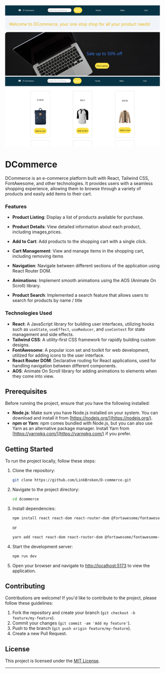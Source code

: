 ![Alt text](/App-home.png)
![Alt text](/App-banner.png)

# DCommerce

DCommerce is an e-commerce platform built with React, Tailwind CSS, FontAwesome, and other technologies. It provides users with a seamless shopping experience, allowing them to browse through a variety of products and easily add items to their cart.

### Features

- **Product Listing**: Display a list of products available for purchase.
- **Product Details**: View detailed information about each product, including images,prices.
- **Add to Cart**: Add products to the shopping cart with a single click.
- **Cart Management**: View and manage items in the shopping cart, including removing items
- **Navigation**: Navigate between different sections of the application using React Router DOM.
- **Animations**: Implement smooth animations using the AOS (Animate On Scroll) library.

- **Product Search**: Implemented a search feature that allows users to search for products by name / title

### Technologies Used

- **React**: A JavaScript library for building user interfaces, utilizing hooks such as `useState`, `useEffect`, `useReducer`, and `useContext` for state management and side effects.
- **Tailwind CSS**: A utility-first CSS framework for rapidly building custom designs.
- **FontAwesome**: A popular icon set and toolkit for web development, utilized for adding icons to the user interface.
- **React Router DOM**: Declarative routing for React applications, used for handling navigation between different components.
- **AOS**: Animate On Scroll library for adding animations to elements when they come into view.

## Prerequisites

Before running the project, ensure that you have the following installed:

- **Node.js**: Make sure you have Node.js installed on your system. You can download and install it from [https://nodejs.org/](https://nodejs.org/).
- **npm or Yarn**: npm comes bundled with Node.js, but you can also use Yarn as an alternative package manager. Install Yarn from [https://yarnpkg.com/](https://yarnpkg.com/) if you prefer.

## Getting Started

To run the project locally, follow these steps:

1. Clone the repository:

   ```bash
   git clone https://github.com/LinkBroken/D-commerce.git
   ```

2. Navigate to the project directory:

   ```bash
   cd dcommerce
   ```

3. Install dependencies:

   ```bash
   npm install react react-dom react-router-dom @fortawesome/fontawesome-svg-core @fortawesome/free-solid-svg-icons @fortawesome/react-fontawesome tailwindcss postcss-cli autoprefixer
   ```

   or

   ```bash
   yarn add react react-dom react-router-dom @fortawesome/fontawesome-svg-core @fortawesome/free-solid-svg-icons @fortawesome/react-fontawesome tailwindcss postcss-cli autoprefixer
   ```

4. Start the development server:

   ```bash
   npm run dev
   ```


5. Open your browser and navigate to [http://localhost:5173](http://localhost:5173 ) to view the application.

## Contributing

Contributions are welcome! If you'd like to contribute to the project, please follow these guidelines:

1. Fork the repository and create your branch (`git checkout -b feature/my-feature`).
2. Commit your changes (`git commit -am 'Add my feature'`).
3. Push to the branch (`git push origin feature/my-feature`).
4. Create a new Pull Request.

## License

This project is licensed under the [MIT License](LICENSE).

---
